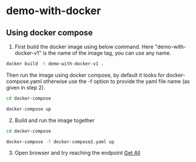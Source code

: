 # demo-with-docker

## Using docker compose

1. First build the docker image using below command.
Here "demo-with-docker-v1" is the name of the image tag, you can use any name.

```bash
docker build -t demo-with-docker-v1 .
```
Then run the image using docker compose, by default it looks for docker-compose.yaml otherwise use the -f option to
provide the yaml file name (as given in step 2).

```bash
cd docker-compose
```

```bash
docker-compose up
```

2. Build and run the image together

```bash
cd docker-compose
```

```bash
docker-compose -f docker-compose2.yaml up
```

3. Open browser and try reaching the endpoint [Get All](http://localhost:8080/api/v1/getAll)